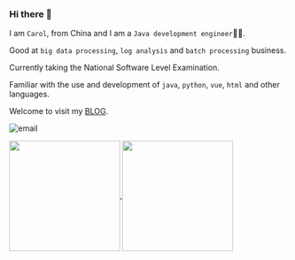 ### Hi there 👋

I am `Carol`, from China and I am a `Java development engineer`🧑‍💻.

Good at `big data processing`, `log analysis` and `batch processing` business.

Currently taking the National Software Level Examination.

Familiar with the use and development of `java`, `python`, `vue`, `html` and other languages.

Welcome to visit my [BLOG](https://blog.cnkj.site).

![email](https://img.shields.io/badge/Email-lxw@cnkj.site-blue?logo=gmail)

<!--
<picture>
  <source
    srcset="https://github-readme-stats.vercel.app/api?username=carolcoral&show_icons=true&theme=dark&rank_icon=percentile"
    media="(prefers-color-scheme: dark)"
  />
  <source
    srcset="https://github-readme-stats.vercel.app/api?username=carolcoral&show_icons=true&theme=merko&bg_color=ffffff&rank_icon=percentile"
    media="(prefers-color-scheme: light), (prefers-color-scheme: no-preference)"
  />
  <img src="https://github-readme-stats.vercel.app/api?username=carolcoral&show_icons=true&rank_icon=percentile" />
</picture>
-->


<a href="https://github.com/carolcoral">
  <img height=200 align="center" src="https://github-readme-stats.vercel.app/api?username=carolcoral&show_icons=true&rank_icon=percentile" />
</a>
<a href="https://github.com/carolcoral">
  <img height=200 align="center" src="https://github-readme-stats.vercel.app/api/top-langs?username=carolcoral&layout=compact&langs_count=8&card_width=320" />
</a>

